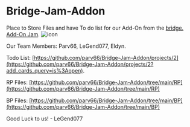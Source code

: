 # Bridge-Jam-Addon

Place to Store Files and have To do list for our Add-On from the [bridge. Add-On Jam](https://github.com/bridge-core/bridge-jam). 
![icon](https://github.com/parv66/Bridge-Jam-Addon/tree/main/image.png)


Our Team Members: Parv66, LeGend077, Eldyn.

Todo List: [https://github.com/parv66/Bridge-Jam-Addon/projects/2](https://github.com/parv66/Bridge-Jam-Addon/projects/2?add_cards_query=is%3Aopen).

RP Files: [https://github.com/parv66/Bridge-Jam-Addon/tree/main/RP](https://github.com/parv66/Bridge-Jam-Addon/tree/main/RP)

BP Files: [https://github.com/parv66/Bridge-Jam-Addon/tree/main/BP](https://github.com/parv66/Bridge-Jam-Addon/tree/main/BP)

Good Luck to us! 
                    - LeGend077
